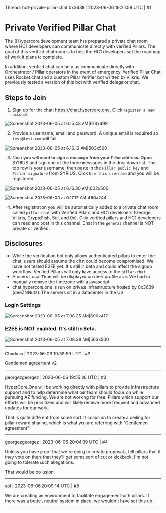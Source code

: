 Thread: hc1-private-pillar-chat
0x3639 | 2023-06-06 19:26:58 UTC | #1

# Private Verified Pillar Chat

The {H}ypercore development team has prepared a private chat room where HC1 developers can communicate directly with verified Pillars.  The goal of this verified chatroom is to help the HC1 developers set the roadmap of work it plans to complete.  

In addition, verified chat can help us communicate directly with Orchestrator / Pillar operators in the event of emergency.  Verified Pillar Chat uses Rocket.chat and a custom [Pillar Verifier](https://github.com/hypercore-one/pillar-chat-verifier) bot written by Vilkris.  We previously tested a version of this bot with verified delegator chat.  

## Steps to Join

1) Sign up for the chat: https://chat.hypercore.one.  Click `Register a new account`

![Screenshot 2023-06-05 at 6.15.43 AM|618x499](upload://sdwoDWnzzyG7f41YLuigLyA98bh.png)

2) Provide a username, email and password.  A unique email is required so `test@test.com` will fail.

![Screenshot 2023-06-05 at 6.16.12 AM|503x500](upload://lu4xiVQrLKIbebUsbWQn5mWtC5f.png)

3) Next you will need to sign a message from your Pillar address. Open SYRIUS and sign one of the three messages in the drop down list.  The top row is your username, then paste in the `Pillar public key` and `Pillar signature` from SYRIUS. Click `Use this username` and you will be registered.

![Screenshot 2023-06-05 at 6.16.30 AM|602x500](upload://cGM1hUcBDGb2T4maV7UD1aAmoHL.png)

![Screenshot 2023-06-05 at 6.17.17 AM|496x244](upload://x9W0fmBfY5dED1rUzUP5SblRutX.png)

4) After registration you will be automatically added to a private chat room called `pillar-chat` with Verified Pillars and HC1 developers (George, Vilkris, CryptoFish, Sol, and 0x). Only verified pillars and HC1 developers can read and post in this channel.  Chat in the `general` channel is NOT private or verified.

## Disclosures

- While the verification bot only allows authenticated pillars to enter the chat, users should assume the chat could become compromised.  We have not tested E2EE yet.  It's still in beta and could affect the signup workflow.  Verified Pillars will only have access to the `pillar-chat`. 
- A users Local Time will be displayed on their profile as `0`.  We had to manually remove the timezone with a javascript.  
- chat.hypercore.one is run on private infrastructure hosted by 0x3639 (deeZNNutz).  The servers sit in a datacenter in the US.  

### Login Settings
![Screenshot 2023-06-05 at 7.06.35 AM|690x417](upload://1iPXl9WvxlG9TCBatuKDJ6svzpM.png)

### E2EE is NOT enabled.  It's still in Beta.
![Screenshot 2023-06-05 at 7.08.38 AM|563x500](upload://i1ukLFRI2msH5FxZSBwEQngugx0.png)

-------------------------

Chadass | 2023-06-06 19:38:59 UTC | #2

Gentlemen agreement v2

-------------------------

georgezgeorgez | 2023-06-06 19:55:06 UTC | #3

HyperCore.One will be working directly with pillars to provide infrastructure support and to help determine what our team should focus on while pursuing AZ funding. We are not working for free. Pillars which support our efforts will be prioritized and will likely receive more frequent and advanced updates for our work.

That is quite different from some sort of collusion to create a ceiling for pillar reward sharing, which is what you are referring with "Gentlemen agreement"

-------------------------

georgezgeorgez | 2023-06-06 20:04:39 UTC | #4

Unless you have proof that we're going to create proposals, tell pillars that if they vote on them that they'll get some sort of cut or kickback, I'm not going to tolerate such allegations.

That would be collusion.

-------------------------

sol | 2023-06-06 20:09:14 UTC | #5

We are creating an environment to facilitate engagement with pillars. If there was a better, neutral system in place, we wouldn't have set this up.

-------------------------

